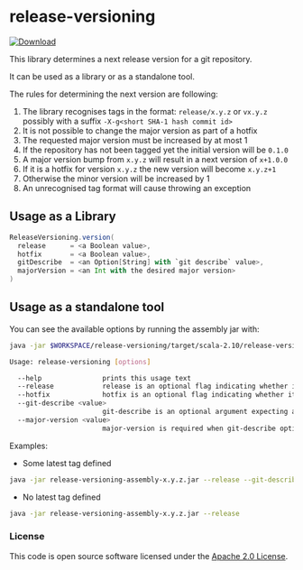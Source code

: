 
# release-versioning

 [ ![Download](https://api.bintray.com/packages/hmrc/releases/release-versioning/images/download.svg) ](https://bintray.com/hmrc/releases/release-versioning/_latestVersion)
 
 This library determines a next release version for a git repository.
 
 It can be used as a library or as a standalone tool.
 
 The rules for determining the next version are following:
 
 1. The library recognises tags in the format: `release/x.y.z` or `vx.y.z` possibly with a suffix `-X-g<short SHA-1 hash commit id>`
 2. It is not possible to change the major version as part of a hotfix
 3. The requested major version must be increased by at most 1
 4. If the repository has not been tagged yet the initial version will be `0.1.0`
 5. A major version bump from `x.y.z` will result in a next version of `x+1.0.0`
 6. If it is a hotfix for version `x.y.z` the new version will become `x.y.z+1`
 7. Otherwise the minor version will be increased by 1 
 8. An unrecognised tag format will cause throwing an exception
 
 ## Usage as a Library
 
 ```scala
 ReleaseVersioning.version(
   release      = <a Boolean value>,
   hotfix       = <a Boolean value>,
   gitDescribe  = <an Option[String] with `git describe` value>,
   majorVersion = <an Int with the desired major version>
 )
 ```
 
 ## Usage as a standalone tool
 
 You can see the available options by running the assembly jar with: 
 
```bash
java -jar $WORKSPACE/release-versioning/target/scala-2.10/release-versioning-assembly-x.y.z.jar --help
```

```bash
Usage: release-versioning [options]

  --help               prints this usage text
  --release            release is an optional flag indicating whether it should be a release or a snapshot
  --hotfix             hotfix is an optional flag indicating whether it should be a hotfix or a major/minor release
  --git-describe <value>
                       git-describe is an optional argument expecting an outcome of `git describe` command
  --major-version <value>
                       major-version is required when git-describe option is defined
```
 
 Examples: 
 
 * Some latest tag defined
 ```bash
 java -jar release-versioning-assembly-x.y.z.jar --release --git-describe v0.1.0 --major-version 0
 ```

 * No latest tag defined
 ```bash
 java -jar release-versioning-assembly-x.y.z.jar --release
 ```

### License

This code is open source software licensed under the [Apache 2.0 License]("http://www.apache.org/licenses/LICENSE-2.0.html").
